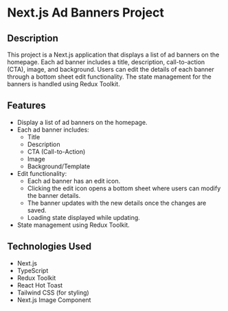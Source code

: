 # Next.js Ad Banners Project

## Description

This project is a Next.js application that displays a list of ad banners on the homepage. Each ad banner includes a title, description, call-to-action (CTA), image, and background. Users can edit the details of each banner through a bottom sheet edit functionality. The state management for the banners is handled using Redux Toolkit.

## Features

- Display a list of ad banners on the homepage.
- Each ad banner includes:
  - Title
  - Description
  - CTA (Call-to-Action)
  - Image
  - Background/Template
- Edit functionality:
  - Each ad banner has an edit icon.
  - Clicking the edit icon opens a bottom sheet where users can modify the banner details.
  - The banner updates with the new details once the changes are saved.
  - Loading state displayed while updating.
- State management using Redux Toolkit.

## Technologies Used

- Next.js
- TypeScript
- Redux Toolkit
- React Hot Toast
- Tailwind CSS (for styling)
- Next.js Image Component